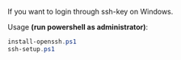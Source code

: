 If you want to login through ssh-key on Windows.

Usage **(run powershell as administrator)**:

```powershell
install-openssh.ps1
ssh-setup.ps1
```
